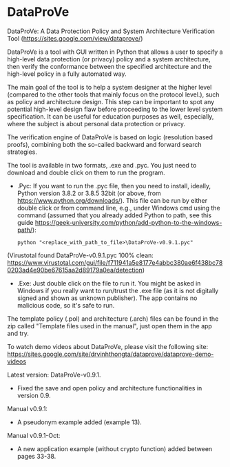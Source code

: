 # DataProVe
DataProVe: A Data Protection Policy and System Architecture Verification Tool (https://sites.google.com/view/dataprove/)

DataProVe is a tool with GUI written in Python that allows a user to specify a high-level data protection (or privacy) policy and a system architecture, then verify the conformance between the specified architecture and the high-level policy in a fully automated way. 

The main goal of the tool is to help a system designer at the higher level (compared to the other tools that mainly focus on the protocol level.), such as policy and architecture design. This step can be important to spot any potential high-level design flaw before proceeding to the lower level system specification. It can be useful for education purposes as well, especially, where the subject is about personal data protection or privacy.  

The verification engine of DataProVe is based on logic (resolution based proofs), combining both the so-called backward and forward search strategies. 

The tool is available in two formats, .exe and .pyc. You just need to download and double click on them to run the program. 
- .Pyc: If you want to run the .pyc file, then you need to install, ideally, Python version 3.8.2 or 3.8.5 32bit (or above, from https://www.python.org/downloads/). This file can be run by either double click or from command line, e.g., under Windows cmd using the command (assumed that you already added Python to path, see this guide https://geek-university.com/python/add-python-to-the-windows-path/): 

      python "<replace_with_path_to_file>\DataProVe-v0.9.1.pyc" 

(Virustotal found DataProVe-v0.9.1.pyc 100% clean: https://www.virustotal.com/gui/file/f711941a5e8177e4abbc380ae6f438bc780203ad4e90be67615aa2d89179a0ea/detection)

- .Exe: Just double click on the file to run it. You might be asked in Windows if you really want to run/trust the .exe file (as it is not digitally signed and shown as unknown publisher). The app contains no malicious code, so it's safe to run. 

The template policy (.pol) and architecture (.arch) files can be found in the zip called "Template files used in the manual", just open them in the app and try. 

To watch demo videos about DataProVe, please visit the following site: https://sites.google.com/site/drvinhthongta/dataprove/dataprove-demo-videos

Latest version: DataProVe-v0.9.1.
- Fixed the save and open policy and architecture functionalities in version 0.9.

Manual v0.9.1:
- A pseudonym example added (example 13).

Manual v0.9.1-Oct:
- A new application example (without crypto function) added between pages 33-38. 
